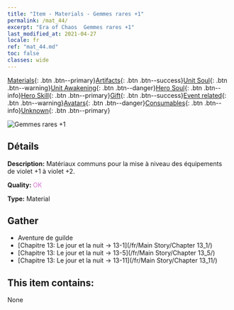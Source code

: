 ```yaml
---
title: "Item - Materials - Gemmes rares +1"
permalink: /mat_44/
excerpt: "Era of Chaos  Gemmes rares +1"
last_modified_at: 2021-04-27
locale: fr
ref: "mat_44.md"
toc: false
classes: wide
---
```

 [Materials](/ItemsFR/){: .btn .btn--primary}[Artifacts](/ItemsFR/Artifacts/){: .btn .btn--success}[Unit Soul](/ItemsFR/UnitSoul/){: .btn .btn--warning}[Unit Awakening](/ItemsFR/UnitAwakening/){: .btn .btn--danger}[Hero Soul](/ItemsFR/HeroSoul/){: .btn .btn--info}[Hero Skill](/ItemsFR/HeroSkill/){: .btn .btn--primary}[Gift](/ItemsFR/Gift/){: .btn .btn--success}[Event related](/ItemsFR/Events/){: .btn .btn--warning}[Avatars](/ItemsFR/Avatars/){: .btn .btn--danger}[Consumables](/ItemsFR/Consumables/){: .btn .btn--info}[Unknown](/ItemsFR/Unknown/){: .btn .btn--primary}

 ![Gemmes rares +1](/images/t/i_cailiao_baoshi2.png)

## Détails
 **Description:** Matériaux communs pour la mise à niveau des équipements de violet +1 à violet +2.

 **Quality:** <span style="color: #DA70D6">OK</span>

 **Type:** Material

## Gather

*    Aventure de guilde 
*    [Chapitre 13: Le jour et la nuit -> 13-1](/fr/Main Story/Chapter 13_1/) 
*    [Chapitre 13: Le jour et la nuit -> 13-5](/fr/Main Story/Chapter 13_5/) 
*    [Chapitre 13: Le jour et la nuit -> 13-11](/fr/Main Story/Chapter 13_11/) 

## This item contains:

  None

